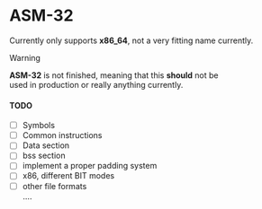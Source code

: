 # ASM-32
Currently only supports **x86_64**, not a very fitting name currently.


> [!WARNING]
> **ASM-32** is not finished, meaning that this **should** not be \
> used in production or really anything currently.

#### TODO
- [ ] Symbols
- [ ] Common instructions
- [ ] Data section
- [ ] bss section
- [ ] implement a proper padding system
- [ ] x86, different BIT modes
- [ ] other file formats \
....
